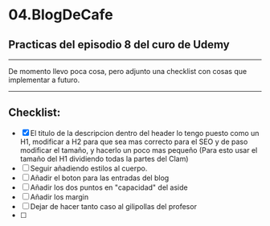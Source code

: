 # 04.BlogDeCafe
## Practicas del episodio 8 del curo de Udemy

---

De momento llevo poca cosa, pero adjunto una checklist con cosas que implementar a futuro.

---

## Checklist:
- [X] El titulo de la descripcion dentro del header lo tengo puesto como un H1, modificar a H2 para que sea mas correcto para el SEO y de paso modificar el tamaño, y hacerlo un poco mas pequeño (Para esto usar el tamaño del H1 dividiendo todas la partes del Clam)
- [ ] Seguir añadiendo estilos al cuerpo.
- [ ] Añadir el boton para las entradas del blog
- [ ] Añadir los dos puntos en "capacidad" del aside
- [ ] Añadir los margin
- [ ] Dejar de hacer tanto caso al gilipollas del profesor
- [ ]
